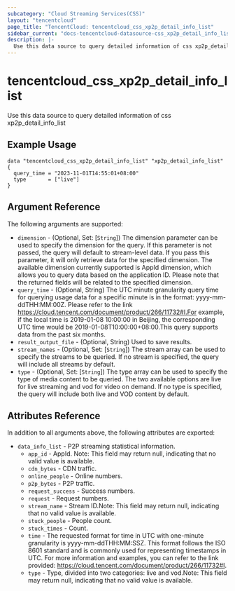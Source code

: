 ```yaml
---
subcategory: "Cloud Streaming Services(CSS)"
layout: "tencentcloud"
page_title: "TencentCloud: tencentcloud_css_xp2p_detail_info_list"
sidebar_current: "docs-tencentcloud-datasource-css_xp2p_detail_info_list"
description: |-
  Use this data source to query detailed information of css xp2p_detail_info_list
---
```


# tencentcloud_css_xp2p_detail_info_list

Use this data source to query detailed information of css xp2p_detail_info_list

## Example Usage

```hcl
data "tencentcloud_css_xp2p_detail_info_list" "xp2p_detail_info_list" {
  query_time = "2023-11-01T14:55:01+08:00"
  type       = ["live"]
}
```

## Argument Reference

The following arguments are supported:

* `dimension` - (Optional, Set: [`String`]) The dimension parameter can be used to specify the dimension for the query. If this parameter is not passed, the query will default to stream-level data. If you pass this parameter, it will only retrieve data for the specified dimension. The available dimension currently supported is AppId dimension, which allows you to query data based on the application ID. Please note that the returned fields will be related to the specified dimension.
* `query_time` - (Optional, String) The UTC minute granularity query time for querying usage data for a specific minute is in the format: yyyy-mm-ddTHH:MM:00Z. Please refer to the link https://cloud.tencent.com/document/product/266/11732#I.For example, if the local time is 2019-01-08 10:00:00 in Beijing, the corresponding UTC time would be 2019-01-08T10:00:00+08:00.This query supports data from the past six months.
* `result_output_file` - (Optional, String) Used to save results.
* `stream_names` - (Optional, Set: [`String`]) The stream array can be used to specify the streams to be queried. If no stream is specified, the query will include all streams by default.
* `type` - (Optional, Set: [`String`]) The type array can be used to specify the type of media content to be queried. The two available options are live for live streaming and vod for video on demand. If no type is specified, the query will include both live and VOD content by default.

## Attributes Reference

In addition to all arguments above, the following attributes are exported:

* `data_info_list` - P2P streaming statistical information.
  * `app_id` - AppId. Note: This field may return null, indicating that no valid value is available.
  * `cdn_bytes` - CDN traffic.
  * `online_people` - Online numbers.
  * `p2p_bytes` - P2P traffic.
  * `request_success` - Success numbers.
  * `request` - Request numbers.
  * `stream_name` - Stream ID.Note: This field may return null, indicating that no valid value is available.
  * `stuck_people` - People count.
  * `stuck_times` - Count.
  * `time` - The requested format for time in UTC with one-minute granularity is yyyy-mm-ddTHH:MM:SSZ. This format follows the ISO 8601 standard and is commonly used for representing timestamps in UTC. For more information and examples, you can refer to the link provided: https://cloud.tencent.com/document/product/266/11732#I.
  * `type` - Type, divided into two categories: live and vod.Note: This field may return null, indicating that no valid value is available.



